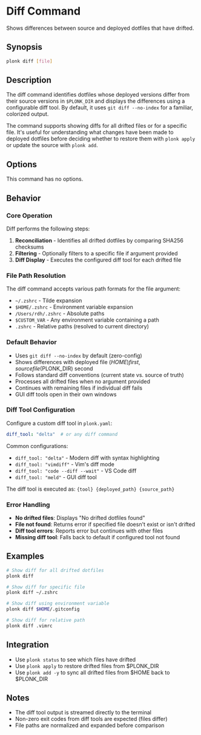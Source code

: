 # Diff Command

Shows differences between source and deployed dotfiles that have drifted.

## Synopsis

```bash
plonk diff [file]
```

## Description

The diff command identifies dotfiles whose deployed versions differ from their source versions in `$PLONK_DIR` and displays the differences using a configurable diff tool. By default, it uses `git diff --no-index` for a familiar, colorized output.

The command supports showing diffs for all drifted files or for a specific file. It's useful for understanding what changes have been made to deployed dotfiles before deciding whether to restore them with `plonk apply` or update the source with `plonk add`.

## Options

This command has no options.

## Behavior

### Core Operation

Diff performs the following steps:
1. **Reconciliation** - Identifies all drifted dotfiles by comparing SHA256 checksums
2. **Filtering** - Optionally filters to a specific file if argument provided
3. **Diff Display** - Executes the configured diff tool for each drifted file

### File Path Resolution

The diff command accepts various path formats for the file argument:
- `~/.zshrc` - Tilde expansion
- `$HOME/.zshrc` - Environment variable expansion
- `/Users/rdh/.zshrc` - Absolute paths
- `$CUSTOM_VAR` - Any environment variable containing a path
- `.zshrc` - Relative paths (resolved to current directory)

### Default Behavior

- Uses `git diff --no-index` by default (zero-config)
- Shows differences with deployed file ($HOME) first, source file ($PLONK_DIR) second
- Follows standard diff conventions (current state vs. source of truth)
- Processes all drifted files when no argument provided
- Continues with remaining files if individual diff fails
- GUI diff tools open in their own windows

### Diff Tool Configuration

Configure a custom diff tool in `plonk.yaml`:

```yaml
diff_tool: "delta"  # or any diff command
```

Common configurations:
- `diff_tool: "delta"` - Modern diff with syntax highlighting
- `diff_tool: "vimdiff"` - Vim's diff mode
- `diff_tool: "code --diff --wait"` - VS Code diff
- `diff_tool: "meld"` - GUI diff tool

The diff tool is executed as: `{tool} {deployed_path} {source_path}`

### Error Handling

- **No drifted files**: Displays "No drifted dotfiles found"
- **File not found**: Returns error if specified file doesn't exist or isn't drifted
- **Diff tool errors**: Reports error but continues with other files
- **Missing diff tool**: Falls back to default if configured tool not found

## Examples

```bash
# Show diff for all drifted dotfiles
plonk diff

# Show diff for specific file
plonk diff ~/.zshrc

# Show diff using environment variable
plonk diff $HOME/.gitconfig

# Show diff for relative path
plonk diff .vimrc
```

## Integration

- Use `plonk status` to see which files have drifted
- Use `plonk apply` to restore drifted files from $PLONK_DIR
- Use `plonk add -y` to sync all drifted files from $HOME back to $PLONK_DIR

## Notes

- The diff tool output is streamed directly to the terminal
- Non-zero exit codes from diff tools are expected (files differ)
- File paths are normalized and expanded before comparison
